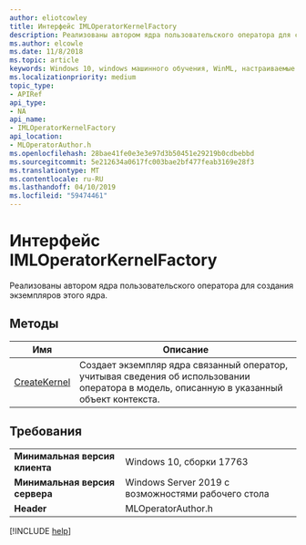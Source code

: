 ```yaml
---
author: eliotcowley
title: Интерфейс IMLOperatorKernelFactory
description: Реализованы автором ядра пользовательского оператора для создания экземпляров этого ядра.
ms.author: elcowle
ms.date: 11/8/2018
ms.topic: article
keywords: Windows 10, windows машинного обучения, WinML, настраиваемые операторы, IMLOperatorKernelFactory
ms.localizationpriority: medium
topic_type:
- APIRef
api_type:
- NA
api_name:
- IMLOperatorKernelFactory
api_location:
- MLOperatorAuthor.h
ms.openlocfilehash: 28bae41fe0e3e3e97d3b50451e29219b0cdbebbd
ms.sourcegitcommit: 5e212634a0617fc003bae2bf477feab3169e28f3
ms.translationtype: MT
ms.contentlocale: ru-RU
ms.lasthandoff: 04/10/2019
ms.locfileid: "59474461"
---
```

# <a name="imloperatorkernelfactory-interface"></a>Интерфейс IMLOperatorKernelFactory

Реализованы автором ядра пользовательского оператора для создания экземпляров этого ядра.

## <a name="methods"></a>Методы

| Имя | Описание |
|------|-------------|
| [CreateKernel](IMLOperatorKernelFactory_CreateKernel.md) | Создает экземпляр ядра связанный оператор, учитывая сведения об использовании оператора в модель, описанную в указанный объект контекста. |

## <a name="requirements"></a>Требования

| | |
|-|-|
| **Минимальная версия клиента** | Windows 10, сборки 17763 |
| **Минимальная версия сервера** | Windows Server 2019 с возможностями рабочего стола |
| **Header** | MLOperatorAuthor.h |

[!INCLUDE [help](../includes/get-help.md)]
